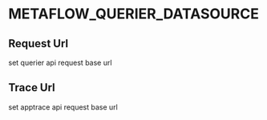 # METAFLOW_QUERIER_DATASOURCE

## Request Url
set querier api request base url

## Trace Url
set apptrace api request base url
